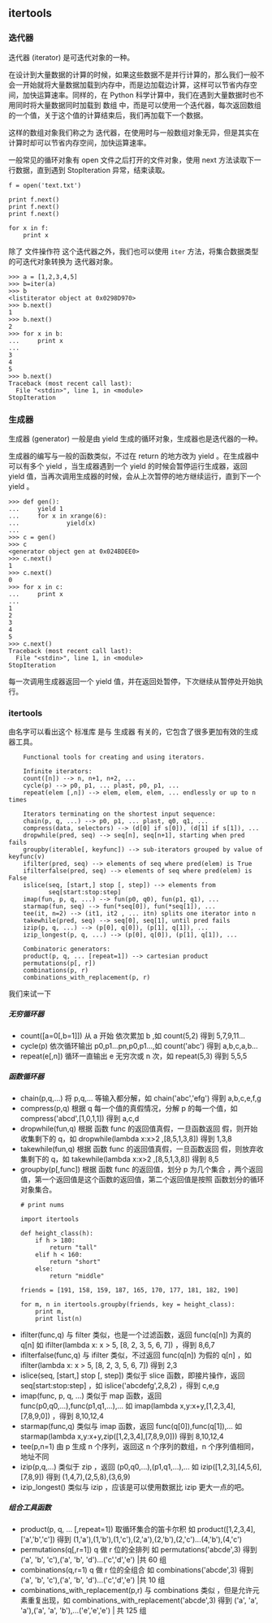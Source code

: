 ## itertools

### 迭代器

迭代器 (iterator) 是可迭代对象的一种。

在设计到大量数据的计算的时候，如果这些数据不是并行计算的，那么我们一般不会一开始就将大量数据加载到内存中，而是边加载边计算，这样可以节省内存空间，加快运算速率。同样的，在 Python 科学计算中，我们在遇到大量数据时也不用同时将大量数据同时加载到 数组 中，而是可以使用一个迭代器，每次返回数组的一个值，关于这个值的计算结束后，我们再加载下一个数据。

这样的数组对象我们称之为 迭代器，在使用时与一般数组对象无异，但是其实在计算时却可以节省内存空间，加快运算速率。

一般常见的循环对象有 open 文件之后打开的文件对象，使用 next 方法读取下一行数据，直到遇到 StopIteration 异常，结束读取。

```
f = open('text.txt')

print f.next()
print f.next()
print f.next()

for x in f:
	print x
```

除了 文件操作符 这个迭代器之外，我们也可以使用 `iter` 方法，将集合数据类型的可迭代对象转换为 迭代器对象。

```
>>> a = [1,2,3,4,5]
>>> b=iter(a)
>>> b
<listiterator object at 0x0298D970>
>>> b.next()
1
>>> b.next()
2
>>> for x in b:
...     print x
...
3
4
5
>>> b.next()
Traceback (most recent call last):
  File "<stdin>", line 1, in <module>
StopIteration
```

### 生成器

生成器 (generator) 一般是由 yield 生成的循环对象，生成器也是迭代器的一种。

生成器的编写与一般的函数类似，不过在 return 的地方改为 yield 。在生成器中可以有多个 yield ，当生成器遇到一个 yield 的时候会暂停运行生成器，返回 yield 值，当再次调用生成器的时候，会从上次暂停的地方继续运行，直到下一个 yield 。

```
>>> def gen():
...     yield 1
...     for x in xrange(6):
...             yield(x)
...
>>> c = gen()
>>> c
<generator object gen at 0x024BDEE0>
>>> c.next()
1
>>> c.next()
0
>>> for x in c:
...     print x
...
1
2
3
4
5
>>> c.next()
Traceback (most recent call last):
  File "<stdin>", line 1, in <module>
StopIteration
```

每一次调用生成器返回一个 yield 值，并在返回处暂停，下次继续从暂停处开始执行。

### itertools

由名字可以看出这个 标准库 是与 生成器 有关的，它包含了很多更加有效的生成器工具。

```
	Functional tools for creating and using iterators.

	Infinite iterators:
    count([n]) --> n, n+1, n+2, ...
    cycle(p) --> p0, p1, ... plast, p0, p1, ...
    repeat(elem [,n]) --> elem, elem, elem, ... endlessly or up to n times

    Iterators terminating on the shortest input sequence:
    chain(p, q, ...) --> p0, p1, ... plast, q0, q1, ...
    compress(data, selectors) --> (d[0] if s[0]), (d[1] if s[1]), ...
    dropwhile(pred, seq) --> seq[n], seq[n+1], starting when pred fails
    groupby(iterable[, keyfunc]) --> sub-iterators grouped by value of keyfunc(v)
    ifilter(pred, seq) --> elements of seq where pred(elem) is True
    ifilterfalse(pred, seq) --> elements of seq where pred(elem) is False
    islice(seq, [start,] stop [, step]) --> elements from
           seq[start:stop:step]
    imap(fun, p, q, ...) --> fun(p0, q0), fun(p1, q1), ...
    starmap(fun, seq) --> fun(*seq[0]), fun(*seq[1]), ...
    tee(it, n=2) --> (it1, it2 , ... itn) splits one iterator into n
    takewhile(pred, seq) --> seq[0], seq[1], until pred fails
    izip(p, q, ...) --> (p[0], q[0]), (p[1], q[1]), ...
    izip_longest(p, q, ...) --> (p[0], q[0]), (p[1], q[1]), ...

    Combinatoric generators:
    product(p, q, ... [repeat=1]) --> cartesian product
    permutations(p[, r])
    combinations(p, r)
    combinations_with_replacement(p, r)

```

我们来试一下

##### 无穷循环器

- count([a=0[,b=1]]) 从 a 开始 依次累加 b ,如 count(5,2) 得到 5,7,9,11...
- cycle(p) 依次循环输出 p0,p1...pn,p0,p1...,如 count('abc') 得到 a,b,c,a,b...
- repeat(e[,n]) 循环一直输出 e 无穷次或 n 次，如 repeat(5,3) 得到 5,5,5

##### 函数循环器

- chain(p,q,...) 将 p,q,... 等输入都分解，如 chain('abc','efg') 得到 a,b,c,e,f,g
- compress(p,q) 根据 q 每一个值的真假情况，分解 p 的每一个值，如 compress('abcd',[1,0,1,1]) 得到 a,c,d
- dropwhile(fun,q) 根据 函数 func 的返回值真假，一旦函数返回 假，则开始收集剩下的 q，如 dropwhile(lambda x:x>2 ,[8,5,1,3,8]) 得到 1,3,8
- takewhile(fun,q) 根据 函数 func 的返回值真假，一旦函数返回 假，则放弃收集剩下的 q，如 takewhile(lambda x:x>2 ,[8,5,1,3,8]) 得到 8,5
- groupby(p[,func]) 根据 函数 func 的返回值，划分 p 为几个集合 ，两个返回值，第一个返回值是这个函数的返回值，第二个返回值是按照 函数划分的循环对象集合。<br>
	```
    # print nums

    import itertools

    def height_class(h):
        if h > 180:
            return "tall"
        elif h < 160:
            return "short"
        else:
            return "middle"

    friends = [191, 158, 159, 187, 165, 170, 177, 181, 182, 190]

    for m, n in itertools.groupby(friends, key = height_class):
        print m,
        print list(n)
	```
- ifilter(func,q) 与 filter 类似，也是一个过滤函数，返回 func(q[n]) 为真的 q[n] 如 ifilter(lambda x: x > 5, [8, 2, 3, 5, 6, 7]) ，得到 8,6,7
- ifilterfalse(func,q) 与 ifilter 类似，不过返回 func(q[n]) 为假的 q[n] ，如 ifilter(lambda x: x > 5, [8, 2, 3, 5, 6, 7]) 得到 2,3
- islice(seq, [start,] stop [, step]) 类似于 slice 函数，即接片操作，返回 seq[start:stop:step] ，如 islice('abcdefg',2,8,2) ，得到 c,e,g
- imap(func, p, q, ...) 类似于 map 函数，返回 func(p0,q0,...),func(p1,q1,...),... 如 imap(lambda x,y:x+y,[1,2,3,4],[7,8,9,0]) ，得到 8,10,12,4
- starmap(func,q) 类似与 imap 函数，返回 func(q[0]),func(q[1]),... 如 starmap(lambda x,y:x+y,zip([1,2,3,4],[7,8,9,0])) 得到 8,10,12,4
- tee(p,n=1) 由 p 生成 n 个序列，返回这 n 个序列的数组，n 个序列值相同，地址不同
- izip(p,q,...) 类似于 zip ，返回 (p0,q0,...),(p1,q1,...),... 如 izip([1,2,3],[4,5,6],[7,8,9]) 得到 (1,4,7),(2,5,8),(3,6,9)
- izip_longest() 类似与 izip ，应该是可以使用数据比 izip 更大一点的吧。

##### 组合工具函数

- product(p, q, ... [,repeat=1]) 取循环集合的笛卡尔积 如 product([1,2,3,4],['a','b','c']) 得到 (1,'a'),(1,'b'),(1,'c'),(2,'a'),(2,'b'),(2,'c')...(4,'b'),(4,'c')
- permutations(q[,r=1]) q 做 r 位的全排列 如 permutations('abcde',3) 得到 ('a', 'b', 'c'),('a', 'b', 'd')...('c','d','e') |共 60 组
- combinations(q,r=1) q 做 r 位的全组合 如 combinations('abcde',3) 得到 ('a', 'b', 'c'),('a', 'b', 'd')...('c','d','e') |共 10 组
- combinations_with_replacement(p,r) 与 combinations 类似 ，但是允许元素重复出现，如 combinations_with_replacement('abcde',3) 得到 ('a', 'a', 'a'),('a', 'a', 'b'),...('e','e','e') | 共 125 组


